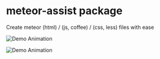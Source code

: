 # meteor-assist package

Create meteor (html) / (js, coffee) / (css, less) files with ease

![Demo Animation](https://www.dropbox.com/home/Public?preview=meteor-assist.gif)

![Demo Animation](https://cloud.githubusercontent.com/assets/2364426/7766926/838267ce-006e-11e5-83bc-2c7df47fb361.gif)
